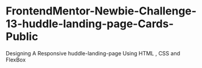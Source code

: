 # FrontendMentor-Newbie-Challenge-13-huddle-landing-page-Cards-Public
Designing A Responsive huddle-landing-page Using HTML , CSS and FlexBox
